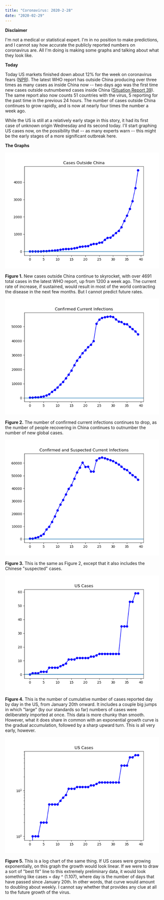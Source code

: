 ```yaml
---
title: "Coronavirus: 2020-2-28"
date: "2020-02-29"
---
```


**Disclaimer**

I'm not a medical or statistical expert. I'm in no position to make predictions, and I cannot say how accurate the publicly reported numbers on coronavirus are. All I'm doing is making some graphs and talking about what they look like.

**Today**

Today US markets finished down about 12% for the week on coronavirus fears ([NPR](https://www.npr.org/2020/02/28/810295350/financial-markets-shudder-around-the-world-as-coronavirus-tightens-its-grip)). The latest WHO report has outside China producing over three times as many cases as inside China now -- two days ago was the first time new cases outside outnumbered cases inside China ([Situation Report 39](https://www.who.int/docs/default-source/coronaviruse/situation-reports/20200228-sitrep-39-covid-19.pdf?sfvrsn=aa1b80a7_2)). The same report also now counts 51 countries with the virus, 5 reporting for the past time in the previous 24 hours. The number of cases outside China continues to grow rapidly, and is now at nearly four times the number a week ago.

While the US is still at a relatively early stage in this story, it had its first case of unknown origin Wednesday and its second today. I'll start graphing US cases now, on the possibility that -- as many experts warn -- this might be the early stages of a more significant outbreak here.

**The Graphs**

![](../../i/1t.png)

**Figure 1.** New cases outside China continue to skyrocket, with over 4691 total cases in the latest WHO report, up from 1200 a week ago. The current rate of increase, if sustained, would result in most of the world contracting the disease in the next few months. But I cannot predict future rates.

![](../../i/1u.png)

**Figure 2.** The number of confirmed current infections continues to drop, as the number of people recovering in China continues to outnumber the number of new global cases.

![](../../i/1v.png)

**Figure 3.** This is the same as Figure 2, except that it also includes the Chinese "suspected" cases.

![](../../i/1w.png)

**Figure 4.** This is the number of cumulative number of cases reported day by day in the US, from January 20th onward. It includes a couple big jumps in which "large" (by our standards so far) numbers of cases were deliberately imported at once. This data is more chunky than smooth. However, what it does share in common with an exponential growth curve is the gradual accumulation, followed by a sharp upward turn. This is all very early, however.

![](../../i/1x.png)

**Figure 5.** This is a log chart of the same thing. If US cases were growing exponentially, on this graph the growth would look linear. If we were to draw a sort of "best fit" line to this extremely preliminary data, it would look something like cases = day ^ (1.107), where day is the number of days that have passed since January 20th. In other words, that curve would amount to doubling about weekly. I cannot say whether that provides any clue at all to the future growth of the virus.
